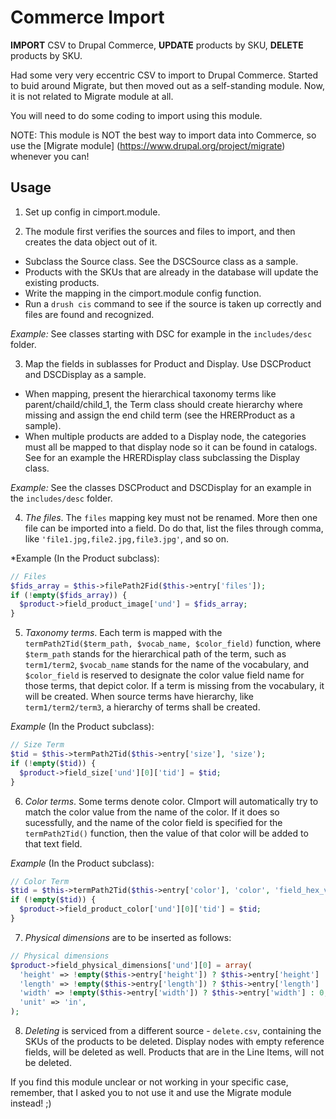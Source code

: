 # Commerce Import

**IMPORT** CSV to Drupal Commerce, **UPDATE** products by SKU, **DELETE** products by SKU.

Had some very very eccentric CSV to import to Drupal Commerce. Started to buid around Migrate, but then moved out as a self-standing module. Now, it is not related to Migrate module at all.

You will need to do some coding to import using this module.

NOTE: This module is NOT the best way to import data into Commerce, so use the [Migrate module] (https://www.drupal.org/project/migrate) whenever you can!


## Usage

1. Set up config in cimport.module.

2. The module first verifies the sources and files to import, and then creates the data object out of it.
  * Subclass the Source class. See the DSCSource class as a sample.
  * Products with the SKUs that are already in the database will update the existing products.
  * Write the mapping in the cimport.module config function.
  * Run a `drush cis` command to see if the source is taken up correctly and files are found and recognized.

  *Example:* See classes starting with DSC for example in the `includes/desc` folder.


3. Map the fields in sublasses for Product and Display. Use DSCProduct and DSCDisplay as a sample.
  * When mapping, present the hierarchical taxonomy terms like parent/chaild/child_1, the Term class should create hierarchy where missing and assign the end child term (see the HRERProduct as a sample).
  * When multiple products are added to a Display node, the categories must all be mapped to that display node so it can be found in catalogs. See for an example the HRERDisplay class subclassing the Display class.

  *Example:* See the classes DSCProduct and DSCDisplay for an example in the `includes/desc` folder.


4. *The files*. The `files` mapping key must not be renamed. More then one file can be imported into a field. Do do that, list the files through comma, like `'file1.jpg,file2.jpg,file3.jpg'`, and so on.

 *Example (In the Product subclass):

 ```php
 // Files
 $fids_array = $this->filePath2Fid($this->entry['files']);
 if (!empty($fids_array)) {
   $product->field_product_image['und'] = $fids_array;
 }
 ```


5. *Taxonomy terms*. Each term is mapped with the `termPath2Tid($term_path, $vocab_name, $color_field)` function, where `$term_path` stands for the hierarchical path of the term, such as `term1/term2`, `$vocab_name` stands for the name of the vocabulary, and `$color_field` is reserved to designate the color value field name for those terms, that depict color. If a term is missing from the vocabulary, it will be created. When source terms have hierarchy, like `term1/term2/term3`, a hierarchy of terms shall be created.

 *Example* (In the Product subclass):

 ```php
 // Size Term
 $tid = $this->termPath2Tid($this->entry['size'], 'size');
 if (!empty($tid)) {
   $product->field_size['und'][0]['tid'] = $tid;
 }
 ```


6. *Color terms*. Some terms denote color. CImport will automatically try to match the color value from the name of the color. If it does so sucessfully, and the name of the color field is specified for the `termPath2Tid()` function, then the value of that color will be added to that text field. 

 *Example* (In the Product subclass):

 ```php
 // Color Term
 $tid = $this->termPath2Tid($this->entry['color'], 'color', 'field_hex_value');
 if (!empty($tid)) {
   $product->field_product_color['und'][0]['tid'] = $tid;
 }
 ```


7. *Physical dimensions* are to be inserted as follows:

 ```php
 // Physical dimensions
 $product->field_physical_dimensions['und'][0] = array(
   'height' => !empty($this->entry['height']) ? $this->entry['height'] : 0,
   'length' => !empty($this->entry['length']) ? $this->entry['length'] : 0,
   'width' => !empty($this->entry['width']) ? $this->entry['width'] : 0,
   'unit' => 'in',
 );
 ```


8. *Deleting* is serviced from a different source - `delete.csv`, containing the SKUs of the products to be deleted. Display nodes with empty reference fields, will be deleted as well. Products that are in the Line Items, will not be deleted.

If you find this module unclear or not working in your specific case, remember, that I asked you to not use it and use the Migrate module instead! ;)

